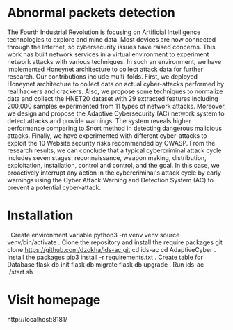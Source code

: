 # Abnormal packets detection
The Fourth Industrial Revolution is focusing on Artificial Intelligence technologies to explore and mine data. Most devices are now connected through the Internet, so cybersecurity issues have raised concerns. This work has built network services in a virtual environment to experiment network attacks with various techniques. In such an environment, we have implemented Honeynet architecture to collect attack data for further research.  Our contributions include multi-folds. First, we deployed Honeynet architecture to collect data on actual cyber-attacks performed by real hackers and crackers. Also, we propose some techniques to normalize data and collect the HNET20 dataset with 29 extracted features including 200,000 samples experimented from 11 types of network attacks. Moreover, we design and propose the Adaptive Cybersecurity (AC) network system to detect attacks and provide warnings. The system reveals higher performance comparing to Snort method in detecting dangerous malicious attacks. Finally, we have experimented with different cyber-attacks to exploit the 10 Website security risks recommended by OWASP. From the research results, we can conclude that a typical cybercriminal attack cycle includes seven stages: reconnaissance, weapon making, distribution, exploitation, installation, control and control, and the goal. In this case, we proactively interrupt any action in the cybercriminal's attack cycle by early warnings using the Cyber Attack Warning and Detection System (AC) to prevent a potential cyber-attack.

# Installation
. Create environment variable
  python3 -m venv venv
  source venv/bin/activate
. Clone the repository and install the require packages
  git clone https://github.com/dzokha/ids-ac.git
  cd ids-ac
  cd AdaptiveCyber
. Install the packages
  pip3 install -r requirements.txt
. Create table for Database
  flask db init
  flask db migrate
  flask db upgrade
. Run ids-ac
  ./start.sh
# Visit homepage
  http://localhost:8181/
